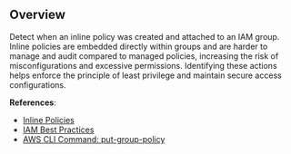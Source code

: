 ## Overview

Detect when an inline policy was created and attached to an IAM group. Inline policies are embedded directly within groups and are harder to manage and audit compared to managed policies, increasing the risk of misconfigurations and excessive permissions. Identifying these actions helps enforce the principle of least privilege and maintain secure access configurations.

**References**:
- [Inline Policies](https://docs.aws.amazon.com/IAM/latest/UserGuide/access_policies_managed-vs-inline.html)
- [IAM Best Practices](https://docs.aws.amazon.com/IAM/latest/UserGuide/best-practices.html)
- [AWS CLI Command: put-group-policy](https://awscli.amazonaws.com/v2/documentation/api/latest/reference/iam/put-group-policy.html)
